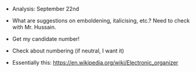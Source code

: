 * Analysis: September 22nd
* What are suggestions on emboldening, italicising, etc.? Need to check with Mr.
  Hussain.
* Get my candidate number!
* Check about numbering (if neutral, I want it)

* Essentially this: https://en.wikipedia.org/wiki/Electronic_organizer

